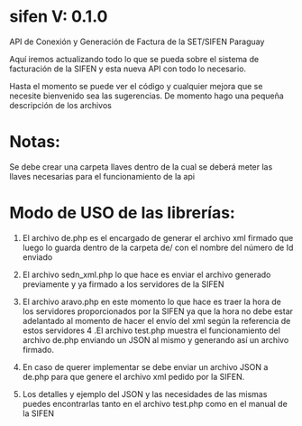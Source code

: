 # sifen V: 0.1.0
API de Conexión y Generación de Factura de la SET/SIFEN Paraguay

Aquí iremos actualizando todo lo que se pueda sobre el sistema de facturación de la SIFEN y esta nueva API con todo lo necesario.

Hasta el momento se puede ver el código y cualquier mejora que se necesite bienvenido sea las sugerencias.
De momento hago una pequeña descripción de los archivos

# Notas:
Se debe crear una carpeta llaves dentro de la cual se deberá meter las llaves necesarias para el funcionamiento de la api

# Modo de USO de las librerías:
1. El archivo de.php es el encargado de generar el archivo xml firmado que luego lo guarda dentro de la carpeta de/ con el nombre del número de Id enviado
2. El archivo sedn_xml.php lo que hace es enviar el archivo generado previamente y ya firmado a los servidores de la SIFEN
3. El archivo aravo.php en este momento lo que hace es traer la hora de los servidores proporcionados por la SIFEN ya que la hora no debe estar adelantado al momento de hacer el envío del xml según la referencia de estos servidores
4 .El archivo test.php muestra el funcionamiento del archivo de.php enviando un JSON al mismo y generando así un archivo firmado.

5. En caso de querer implementar se debe enviar un archivo JSON a de.php para que genere el archivo xml pedido por la SIFEN.
6. Los detalles y ejemplo del JSON y las necesidades de las mismas puedes encontrarlas tanto en el archivo test.php como en el manual de la SIFEN
